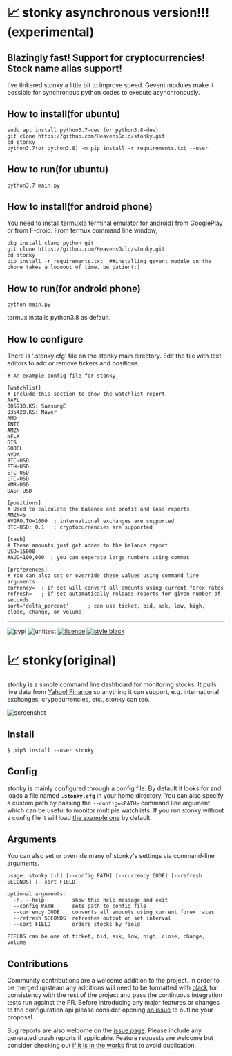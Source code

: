 # 📈 stonky asynchronous version!!! (experimental)

## Blazingly fast! Support for cryptocurrencies! Stock name alias support!
I've tinkered stonky a little bit to improve speed. Gevent modules make it possible for synchronous python codes to execute asynchronously.   

## How to install(for ubuntu)

```
sudo apt install python3.7-dev (or python3.8-dev)
git clone https://github.com/HeavensGold/stonky.git  
cd stonky
python3.7(or python3.8) -m pip install -r requirements.txt --user
```

## How to run(for ubuntu)
```
python3.7 main.py
```

## How to install(for android phone)

You need to install termux(a terminal emulator for android) from GooglePlay or from F-droid.
From termux command line window,

```
pkg install clang python git
git clone https://github.com/HeavensGold/stonky.git
cd stonky
pip install -r requirements.txt  ##installing gevent module on the phone takes a looooot of time. be patient:)
```

## How to run(for android phone)
```
python main.py
```
termux installs python3.8 as default.


## How to configure
There is '.stonky.cfg' file on the stonky main directory.
Edit the file with text editors to add or remove tickers and positions.

```
# An example config file for stonky

[watchlist]
# Include this section to show the watchlist report
AAPL
005930.KS: SamsungE
035420.KS: Naver
AMD
INTC
AMZN
NFLX
DIS
GOOGL
NVDA
BTC-USD
ETH-USD
ETC-USD
LTC-USD
XMR-USD
DASH-USD

[positions]
# Used to calculate the balance and profit and loss reports
AMZN=5
#VGRO.TO=1000  ; international exchanges are supported
BTC-USD: 0.1   ; cryptocurrencies are supported

[cash]
# These amounts just get added to the balance report
USD=15000
#AUD=100,000  ; you can seperate large numbers using commas

[preferences]
# You can also set or override these values using command line arguments
currency=  ; if set will convert all amounts using current forex rates
refresh=   ; if set automatically reloads reports for given number of seconds
sort='delta_percent'      ; can use ticket, bid, ask, low, high, close, change, or volume

```



---



![pypi](https://img.shields.io/pypi/v/stonky?style=for-the-badge)
![unittest](https://img.shields.io/github/workflow/status/jkwill87/stocky/unittest?style=for-the-badge)
[![licence](https://img.shields.io/github/license/jkwill87/mnamer.svg?style=for-the-badge)](https://github.com/jkwill87/stonky/blob/master/license.txt)
[![style black](https://img.shields.io/badge/Style-Black-black.svg?style=for-the-badge)](https://github.com/ambv/black)

# 📈 stonky(original)

stonky is a simple command line dashboard for monitoring stocks. It pulls live data from [Yahoo! Finance](https://finance.yahoo.com) so anything it can support, e.g. international exchanges, crypocurrencies, etc., stonky can too.

![screenshot](https://github.com/jkwill87/stonky/raw/master/assets/screenshot.png)

## Install

`$ pip3 install --user stonky`

## Config

stonky is mainly configured through a config file. By default it looks for and loads a file named **`.stonky.cfg`** in your home directory. You can also specify a custom path by passing the `--config=<PATH>` command line argument which can be useful to monitor multiple watchlists. If you run stonky without a config file it will load [the example one](https://github.com/jkwill87/stonky/blob/master/stonky/__example.cfg) by default.

## Arguments

You can also set or override many of stonky's settings via command-line arguments.

```
usage: stonky [-h] [--config PATH] [--currency CODE] [--refresh SECONDS] [--sort FIELD]

optional arguments:
  -h, --help         show this help message and exit
  --config PATH      sets path to config file
  --currency CODE    converts all amounts using current forex rates
  --refresh SECONDS  refreshes output on set interval
  --sort FIELD       orders stocks by field

FIELDS can be one of ticket, bid, ask, low, high, close, change, volume
```

## Contributions

Community contributions are a welcome addition to the project. In order to be merged upsteam any additions will need to be formatted with [black](https://black.readthedocs.io) for consistency with the rest of the project and pass the continuous integration tests run against the PR. Before introducing any major features or changes to the configuration api please consider opening [an issue](https://github.com/jkwill87/stonky/issues) to outline your proposal.

Bug reports are also welcome on the [issue page](https://github.com/jkwill87/stonky/issues). Please include any generated crash reports if applicable. Feature requests are welcome but consider checking out [if it is in the works](https://github.com/jkwill87/stonky/issues?q=label%3Arequest) first to avoid duplication.
